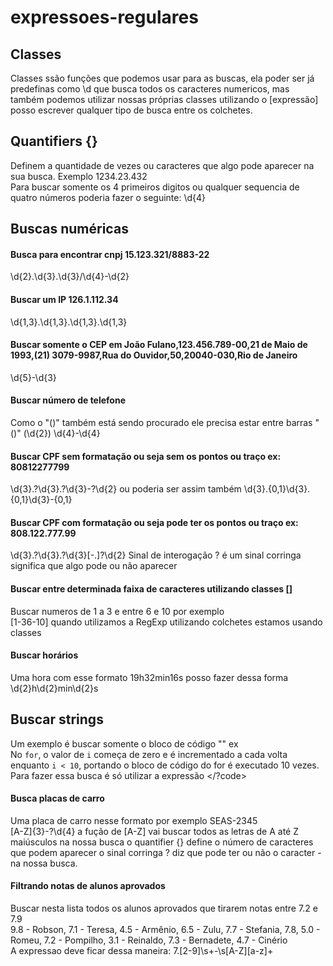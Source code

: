 # expressoes-regulares


## Classes  
Classes ssão funções que podemos usar para as buscas, ela poder ser já predefinas como \d que busca todos os caracteres numericos, mas também podemos utilizar nossas próprias classes utilizando o [expressão] posso escrever qualquer tipo de busca entre os colchetes.
## Quantifiers {}  
Definem a quantidade de vezes ou caracteres que algo pode aparecer na sua busca. Exemplo 1234.23.432  
Para buscar somente os 4 primeiros digitos ou qualquer sequencia de quatro números poderia fazer o seguinte: \d{4}


## Buscas numéricas
#### Busca para encontrar cnpj 15.123.321/8883-22  
\d{2}.\d{3}.\d{3}/\d{4}-\d{2}  
#### Buscar um IP 126.1.112.34  
\d{1,3}.\d{1,3}.\d{1,3}.\d{1,3}  
#### Buscar somente o CEP em João Fulano,123.456.789-00,21 de Maio de 1993,(21) 3079-9987,Rua do Ouvidor,50,20040-030,Rio de Janeiro  
\d{5}-\d{3}  
#### Buscar número de telefone  
Como o "()" também está sendo procurado ele precisa estar entre barras "\(\)" \(\d{2}\) \d{4}-\d{4}  
#### Buscar CPF sem formatação ou seja sem os pontos ou traço ex: 80812277799   
\d{3}.?\d{3}.?\d{3}-?\d{2} ou poderia ser assim também \d{3}.{0,1}\d{3}.{0,1}\d{3}-{0,1}  
#### Buscar CPF com formatação ou seja pode ter os pontos ou traço ex: 808.122.777.99  
\d{3}.?\d{3}.?\d{3}[-.]?\d{2} Sinal de interogação ? é um sinal corringa significa que algo pode ou não aparecer  
#### Buscar entre determinada faixa de caracteres utilizando classes []  
Buscar numeros de 1 a 3 e entre 6 e 10 por exemplo  
[1-36-10] quando utilizamos a RegExp utilizando colchetes estamos usando classes  
#### Buscar horários  
Uma hora com esse formato 19h32min16s posso fazer dessa forma  
\d{2}h\d{2}min\d{2}s


## Buscar strings  
Um exemplo é buscar somente o bloco de código "<code></code>" ex  
No <code>for</code>, o valor de <code>i</code> começa de zero e é incrementado a cada volta enquanto <code>i < 10</code>, portando o bloco de código do for é executado 10 vezes.  
Para fazer essa busca é só utilizar a expressão </?code>  
#### Busca placas de carro
Uma placa de carro nesse formato por exemplo SEAS-2345  
[A-Z]{3}-?\d{4} a fução de [A-Z] vai buscar todos as letras de A até Z maiúsculos na nossa busca o quantifier {} define o número de caracteres que podem aparecer o sinal corringa ? diz que pode ter ou não o caracter - na nossa busca.  
#### Filtrando notas de alunos aprovados  
Buscar nesta lista todos os alunos aprovados que tirarem notas entre 7.2 e 7.9  
9.8 - Robson, 7.1 - Teresa, 4.5 - Armênio, 6.5 - Zulu, 7.7 - Stefania, 7.8, 5.0 - Romeu, 7.2 - Pompilho, 3.1 - Reinaldo, 7.3 - Bernadete, 4.7 - Cinério  
A expressao deve ficar dessa maneira: 7.[2-9]\s+-\s[A-Z][a-z]+  
